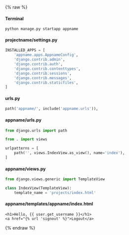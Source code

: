 {% raw %}

#### Terminal
```
python manage.py startapp appname
```

#### projectname/settings.py
```python
INSTALLED_APPS = [
    'appname.apps.AppnameConfig',
    'django.contrib.admin',
    'django.contrib.auth',
    'django.contrib.contenttypes',
    'django.contrib.sessions',
    'django.contrib.messages',
    'django.contrib.staticfiles',
]
```

#### urls.py
```python
path('appname/', include('appname.urls')),
```

#### appname/urls.py
```python
from django.urls import path

from . import views

urlpatterns = [
    path('', views.IndexView.as_view(), name='index'),
]
```

#### appname/views.py
```python
from django.views.generic import TemplateView

class IndexView(TemplateView):
    template_name = 'projects/index.html'
```

#### appname/templates/appname/index.html
```
<h1>Hello, {{ user.get_username }}</h1>
<a href="{% url 'signout' %}">Logout</a>
```

{% endraw %}
